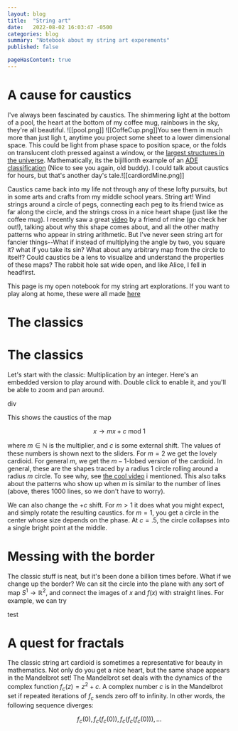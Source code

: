 ```yaml
---
layout: blog 
title:  "String art"
date:   2022-08-02 16:03:47 -0500
categories: blog
summary: "Notebook about my string art experements"
published: false

pageHasContent: true
---
```



<script language="javascript" type="text/javascript" src="/sketch/libraries/p5.min.js"></script>
<script language="javascript" type="text/javascript" src="/sketch/libraries/p5.gui.js"></script>
<script language="javascript" type="text/javascript" src="/sketch/libraries/quicksettings.js"></script>
<script language="javascript" type="text/javascript" src="/sketch/libraries/MyGUI/MyGUI.js"></script>
<script language="javascript" type="text/javascript" src="/sketch/libraries/zoom.js"></script>
<script language="javascript" type="text/javascript" src="/sketch/strings/strings_instanced.js"></script>
<script language="javascript" type="text/javascript" src="/sketch/strings/strings_library.js"></script>

# A cause for caustics

I've always been fascinated by caustics. The shimmering light at the bottom of a pool, the heart at the bottom of my coffee mug, rainbows in the sky, they're all beautiful.
![[pool.png]]
![[CoffeCup.png]]You see them in much more than just ligh t, anytime you project some sheet to a lower dimensional space. This could be light from phase space to position space, or the folds on translucent cloth pressed against a window, or the [largest structures in the universe](https://telescoper.wordpress.com/2014/06/30/the-zeldovich-lens/). Mathematically, its the bijillionth example of an [ADE classification](https://link.springer.com/book/10.1007/978-94-011-3330-2) (Nice to see you again, old buddy).  I could talk about caustics for hours, but that's  another day's tale.![[cardiordMine.png]]

Caustics came back into my life not through any of these lofty pursuits, but in some arts and crafts from my middle school years. String art! Wind strings around a circle of pegs, connecting each peg to its friend twice as far along the circle, and the strings cross in a nice heart shape (just like the coffee mug). I recently saw a great  [video](https://www.youtube.com/watch?v=KlHmuKqpJl0&ab_channel=GrapefruitGecko) by a friend of mine (go check her out!), talking about why this shape comes about, and all the other mathy patterns who appear in string arithmetic. But I've never seen string art for fancier things--What if instead of multiplying the angle by two, you square it? what if you take its sin? What about any arbitrary map from the circle to itself? Could caustics be a lens to visualize and understand the properties of these maps? The rabbit hole sat wide open, and like Alice, I fell in headfirst. 

This page is my open notebook for my string art explorations. If you want to play along at home, these were all made [here](https://chessapig.github.io/sketch/strings/)

# The classics

# The classics

Let's start with the classic: Multiplication by an integer. Here's an embedded version to play around with. Double click to enable it, and you'll be able to zoom and pan around. 


<div class="container" style="position: relative;">

<div class="sketch" id="string" style="position: relative;">div</div>

</div>

This shows the caustics of the map

$$ x \to m x + c \text{ mod } 1$$

where $m \in \mathbb{N}$ is the multiplier, and $c$ is some external shift. The values of these numbers is shown next to the sliders.  For $m=2$ we get the lovely cardioid. For general $m$, we get the $m-1$-lobed version of the cardioid. In general, these are the shapes traced by a radius $1$ circle rolling around a radius $m$ circle. To see why, see [the cool video](https://www.youtube.com/watch?v=KlHmuKqpJl0&ab_channel=GrapefruitGecko) i mentioned. This also talks about the patterns who show up when $m$ is similar to the number of lines (above, theres 1000 lines, so we don't have to worry).

We can also change the $+c$ shift. For $m>1$ it does what you might expect, and simply rotate the resulting caustics. for $m=1$, you get a circle in the center whose size depends on the phase. At $c=.5$, the circle collapses into a single bright point at the middle.

# Messing with the border


The classic stuff is neat, but it's been done a billion times before. What if we change up the border? We can sit the circle into the plane with any sort of map $S^1 \to \mathbb{R}^2$, and connect the images of $x$ and $f(x)$ with straight lines. For example, we can try

<div class="container" style="position: relative;">
    <div class="sketch" id="string2"></div>
</div>
test


# A quest for fractals

The classic string art cardioid is sometimes a representative for beauty in mathematics. Not only do you get a nice heart, but the same shape appears in the Mandelbrot set! The Mandelbrot set deals with the dynamics of the complex function $f_c(z)= z^2 + c$.  A complex number $c$ is in the Mandelbrot set if repeated iterations of $f_c$ sends zero off to infinity. In other words, the following sequence diverges:

$$f_c(0), \, f_c(f_c(0)), \, f_c(f_c(f_c(0))), \dots$$


